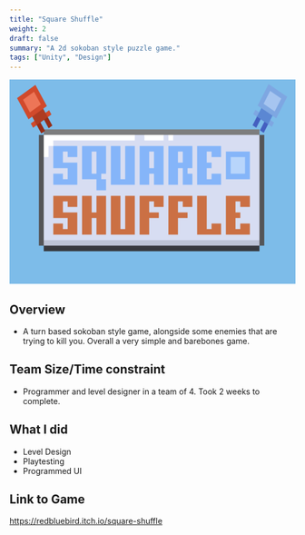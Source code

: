 ```yaml
---
title: "Square Shuffle"
weight: 2
draft: false
summary: "A 2d sokoban style puzzle game."
tags: ["Unity", "Design"]
---
```

<p><img src="featured.png" width="640" height = "360"></p>

## Overview
- A turn based sokoban style game, alongside some enemies that are trying to kill you. Overall a very simple and barebones game.

## Team Size/Time constraint
- Programmer and level designer in a team of 4. Took 2 weeks to complete.

## What I did
- Level Design
- Playtesting
- Programmed UI

## Link to Game

https://redbluebird.itch.io/square-shuffle
